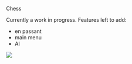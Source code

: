 Chess

Currently a work in progress. Features left to add:

- en passant
- main menu
- AI

![](chess.gif)
